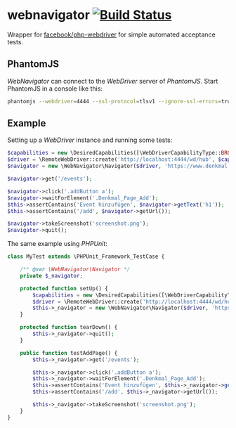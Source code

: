 webnavigator [![Build Status](https://travis-ci.org/cargomedia/webnavigator.svg)](https://travis-ci.org/cargomedia/webnavigator)
============
Wrapper for [facebook/php-webdriver](https://github.com/facebook/php-webdriver) for simple automated acceptance tests.

PhantomJS
---------
*WebNavigator* can connect to the *WebDriver* server of *PhantomJS*.
Start PhantomJS in a console like this:
```sh
phantomjs --webdriver=4444 --ssl-protocol=tlsv1 --ignore-ssl-errors=true
```

Example
-------
Setting up a *WebDriver* instance and running some tests:
```php
$capabilities = new \DesiredCapabilities([\WebDriverCapabilityType::BROWSER_NAME => 'phantomjs']);
$driver = \RemoteWebDriver::create('http://localhost:4444/wd/hub', $capabilities);
$navigator = new \WebNavigator\Navigator($driver, 'https://www.denkmal.org');

$navigator->get('/events');

$navigator->click('.addButton a');
$navigator->waitForElement('.Denkmal_Page_Add');
$this->assertContains('Event hinzufügen', $navigator->getText('h1'));
$this->assertContains('/add', $navigator->getUrl());

$navigator->takeScreenshot('screenshot.png');
$navigator->quit();

```

The same example using *PHPUnit*:
```php
class MyTest extends \PHPUnit_Framework_TestCase {

    /** @var \WebNavigator\Navigator */
    private $_navigator;

    protected function setUp() {
        $capabilities = new \DesiredCapabilities([\WebDriverCapabilityType::BROWSER_NAME => 'phantomjs']);
        $driver = \RemoteWebDriver::create('http://localhost:4444/wd/hub', $capabilities);
        $this->_navigator = new \WebNavigator\Navigator($driver, 'https://www.denkmal.org');
    }

    protected function tearDown() {
        $this->_navigator->quit();
    }

    public function testAddPage() {
        $this->_navigator->get('/events');

        $this->_navigator->click('.addButton a');
        $this->_navigator->waitForElement('.Denkmal_Page_Add');
        $this->assertContains('Event hinzufügen', $this->_navigator->getText('h1'));
        $this->assertContains('/add', $this->_navigator->getUrl());

        $this->_navigator->takeScreenshot('screenshot.png');
    }
}

```
